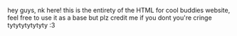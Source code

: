 hey guys, nk here! this is the entirety of the HTML for cool buddies website, feel free to use it as a base but plz credit me if you dont you're cringe tytytytytytyty :3

